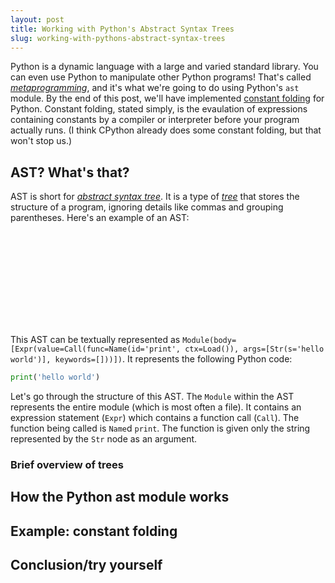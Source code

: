 ```yaml
---
layout: post
title: Working with Python's Abstract Syntax Trees
slug: working-with-pythons-abstract-syntax-trees
---
```


Python is a dynamic language with a large and varied standard library. You can
even use Python to manipulate other Python programs! That's called
[*metaprogramming*](https://en.wikipedia.org/wiki/Metaprogramming), and it's
what we're going to do using Python's `ast` module. By the end of this post,
we'll have implemented [constant
folding](https://en.wikipedia.org/wiki/Constant_folding) for Python. Constant
folding, stated simply, is the evaulation of expressions containing constants by
a compiler or interpreter before your program actually runs. (I think CPython
already does some constant folding, but that won't stop us.)

## AST? What's that?

AST is short for [*abstract syntax
tree*](https://en.wikipedia.org/wiki/Abstract_syntax_tree). It is a type of
[*tree*](https://en.wikipedia.org/wiki/Tree_%28data_structure%29) that stores
the structure of a program, ignoring details like commas and grouping
parentheses. Here's an example of an AST:

<svg
  id='hello-world-ast'
  data-ast='{"body": [{"value": {"func": {"id": "print", "ctx": {"__type__": "Load"}, "__type__": "Name"}, "args": [{"s": "hello world", "__type__": "Str"}], "keywords": [], "__type__": "Call"}, "__type__": "Expr"}], "__type__": "Module"}'>
</svg>

This AST can be textually represented as
`Module(body=[Expr(value=Call(func=Name(id='print', ctx=Load()),
args=[Str(s='hello world')], keywords=[]))])`. It represents the following
Python code:

```python
print('hello world')
```

Let's go through the structure of this AST. The `Module` within the AST
represents the entire module (which is most often a file). It contains an
expression statement (`Expr`) which contains a function call (`Call`). The
function being called is `Name`d `print`. The function is given only the string
represented by the `Str` node as an argument.

### Brief overview of trees

## How the Python ast module works

## Example: constant folding

## Conclusion/try yourself


<!-- Scripts for displaying ASTs -->
<script>
  let root = null;
  function drawTree(astJSON, plot) {
    const ast = JSON.parse(astJSON);
    const g = plot.append("g");
    if (!root) {
      root = d3.hierarchy(ast, d => {
        const children = [];
        for (let field in d) {
          if (d[field].__type__ || d[field] instanceof Array)
            children.push(d[field]);
        }
        return children;
      });
    }
    const svgElement = document.querySelector('#hello-world-ast');
    const nodeSize = +getComputedStyle(svgElement)
      .getPropertyValue("--ast-node-size").replace("px", "");
    const treeLayout = d3.tree().size([svgElement.clientWidth - nodeSize, svgElement.clientHeight - nodeSize]);
    const tree = treeLayout(root);
    const link = g.selectAll("line").data(root.links()).enter().append("line").attr("x1", d => d.source.x + nodeSize/2).attr("y1", d => d.source.y + nodeSize/2).attr("x2", d => d.target.x + nodeSize/2).attr("y2", d => d.target.y + nodeSize/2);
    const node = g.selectAll("rect").data(root.descendants()).enter().append("rect").attr("x", d => d.x).attr("y", d => d.y);
    const text = g.selectAll("text").data(root.descendants()).enter()
      .append("text").text(d => d.data.__type__)
      .attr("x", d => d.x + nodeSize/2).attr("y", d => d.y + nodeSize/2)
      .each(function() {
        if (this.getComputedTextLength() > nodeSize) {
          d3.select(this).attr("textLength", nodeSize);
        }
      });
    function redraw() {
      treeLayout.size([svgElement.clientWidth - nodeSize, svgElement.clientHeight - nodeSize]);
      const tree = treeLayout(root);
      const link = g.selectAll("line").data(root.links()).attr("x1", d => d.source.x + nodeSize/2).attr("y1", d => d.source.y + nodeSize/2).attr("x2", d => d.target.x + nodeSize/2).attr("y2", d => d.target.y + nodeSize/2);
      const node = g.selectAll("rect").data(root.descendants()).attr("x", d => d.x).attr("y", d => d.y);
      const text = g.selectAll("text").data(root.descendants())
        .attr("x", d => d.x + nodeSize/2).attr("y", d => d.y + nodeSize/2);
    }
    window.addEventListener("resize", redraw);
  }
  const svg = d3.select("#hello-world-ast");
  const plot = svg.append("g");
  drawTree(svg.attr("data-ast"), plot);
  // window.addEventListener("resize", () => drawTree(svg.attr("data-ast"), plot));
</script>
